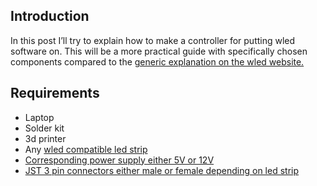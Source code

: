 ## Introduction

In this post I’ll try to explain how to make a controller for putting wled software on. This will be a more practical guide with specifically chosen components compared to the [generic explanation on the wled website.](https://kno.wled.ge/basics/getting-started/)

## Requirements

- Laptop
- Solder kit
- 3d printer
- Any [wled compatible led strip](https://kno.wled.ge/basics/compatible-led-strips/)
- [Corresponding power supply either 5V or 12V](https://nl.aliexpress.com/item/4000594896227.html?spm=a2g0o.order_list.order_list_main.54.7e3179d2NBrEyk&gatewayAdapt=glo2nld)
- [JST 3 pin connectors either male or female depending on led strip](https://www.aliexpress.com/item/32835731618.html?spm=a2g0o.order_list.order_list_main.44.7e3179d2NBrEyk&gatewayAdapt=glo2nld)